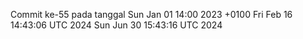 Commit ke-55 pada tanggal Sun Jan 01 14:00 2023 +0100
Fri Feb 16 14:43:06 UTC 2024
Sun Jun 30 15:43:16 UTC 2024
